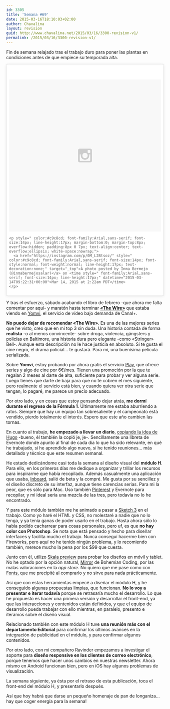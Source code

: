 ```yaml
---
id: 3305
title: 'Semana #69'
date: 2015-03-16T18:10:03+02:00
author: Chavalina
layout: revision
guid: http://www.chavalina.net/2015/03/16/3300-revision-v1/
permalink: /2015/03/16/3300-revision-v1/
---
```

Fin de semana relajado tras el trabajo duro para poner las plantas en condiciones antes de que empiece su temporada alta.

<blockquote class="instagram-media" data-instgrm-version="4" style=" background:#FFF; border:0; border-radius:3px; box-shadow:0 0 1px 0 rgba(0,0,0,0.5),0 1px 10px 0 rgba(0,0,0,0.15); margin: 1px; max-width:658px; padding:0; width:99.375%; width:-webkit-calc(100% - 2px); width:calc(100% - 2px);">
  <div style="padding:8px;">
    <div style=" background:#F8F8F8; line-height:0; margin-top:40px; padding:50% 0; text-align:center; width:100%;">
      <div style=" background:url(data:image/png;base64,iVBORw0KGgoAAAANSUhEUgAAACwAAAAsCAMAAAApWqozAAAAGFBMVEUiIiI9PT0eHh4gIB4hIBkcHBwcHBwcHBydr+JQAAAACHRSTlMABA4YHyQsM5jtaMwAAADfSURBVDjL7ZVBEgMhCAQBAf//42xcNbpAqakcM0ftUmFAAIBE81IqBJdS3lS6zs3bIpB9WED3YYXFPmHRfT8sgyrCP1x8uEUxLMzNWElFOYCV6mHWWwMzdPEKHlhLw7NWJqkHc4uIZphavDzA2JPzUDsBZziNae2S6owH8xPmX8G7zzgKEOPUoYHvGz1TBCxMkd3kwNVbU0gKHkx+iZILf77IofhrY1nYFnB/lQPb79drWOyJVa/DAvg9B/rLB4cC+Nqgdz/TvBbBnr6GBReqn/nRmDgaQEej7WhonozjF+Y2I/fZou/qAAAAAElFTkSuQmCC); display:block; height:44px; margin:0 auto -44px; position:relative; top:-22px; width:44px;">
      </div>
    </div>
    
    <p style=" color:#c9c8cd; font-family:Arial,sans-serif; font-size:14px; line-height:17px; margin-bottom:0; margin-top:8px; overflow:hidden; padding:8px 0 7px; text-align:center; text-overflow:ellipsis; white-space:nowrap;">
      <a href="https://instagram.com/p/0M_L2Btsoz/" style=" color:#c9c8cd; font-family:Arial,sans-serif; font-size:14px; font-style:normal; font-weight:normal; line-height:17px; text-decoration:none;" target="_top">A photo posted by Inma Bermejo (@inmabermejosalar)</a> on <time style=" font-family:Arial,sans-serif; font-size:14px; line-height:17px;" datetime="2015-03-14T09:22:31+00:00">Mar 14, 2015 at 2:22am PDT</time>
    </p>
  </div>
</blockquote>



Y tras el esfuerzo, sábado acabando el libro de febrero -que ahora me falta comentar por aquí- y maratón hasta terminar [**«The Wire»**](http://www.imdb.com/title/tt0306414/) que estaba viendo en [Yomvi](http://yomvi.plus.es/), el servicio de vídeo bajo demanda de Canal+.

**No puedo dejar de recomendar «The Wire»**. Es una de las mejores series que he visto, creo que en mi top 3 sin duda. Una historia contada de forma **realista** -o al menos convincente- sobre droga, violencia, gángsters y policías en Baltimore, una historia dura pero elegante -como «Stringer» Bell-. Aunque esta descripción no le hace justicia en absoluto. Si te gusta el cine negro, el drama policial… te gustará. Para mi, una buenísima película serializada.

Sobre **Yomvi**, estoy probando por ahora gratis el servicio [Play](http://tienda.plus.es/abonateacanalplus/recomendador?origen=webplayer&tematicawp=yomviplay&utm_campaign=yomvi_pluses&utm_source=home_webplayer&utm_medium=boton_yomviplay_webplayer_yomvi_pluses&utm_content=captacion_yomvi&utm_channel=pluses&utm_theme=pluses&utm_term=tno), que ofrece series y algo de cine por 6€/mes. Tienen una promoción por la que te regalan 2 meses al darte de alta, suficiente para probar y ver alguna serie. Luego tienes que darte de baja para que no te cobren el mes siguiente, pero realmente el servicio está bien, y cuando quiera ver otra serie que tengan, lo pagaré, me parece un precio adecuado.

Por otro lado, y en cosas que estoy pensando dejar atrás, **me dormí durante el regreso de la Fórmula 1**. Últimamente me estaba aburriendo a ratos. Siempre que hay un equipo tan sobresaliente y el campeonato está vendido, pierdo totalmente el interés. Espero que este año cambien las tornas.

En cuanto al trabajo, **he empezado a llevar un diario**, [copiando la idea de Hugo](http://infa.me/diario-de-trabajo/) -bueno, él también la copió je, je-. Sencillamente una libreta de Evernote donde apunto al final de cada día lo que ha sido relevante, en qué he trabajado, si he aprendido algo nuevo, si he tenido reuniones… más detallado y técnico que este resumen semanal.

He estado dedicándome casi toda la semana al diseño visual del **módulo H**. Para ello, en los primeros días me dedique a organizar y trillar los recursos para inspirarme que había recopilado. Además casualmente una aplicación que usaba, [Inboard](http://www.inboardapp.com/), salió de beta y la compré. Me gusta por su sencillez y el diseño discreto de su interfaz, aunque tiene carencias serias. Para mi la peor, que es sólo para Mac. Uso también [Pinterest](https://www.pinterest.com/chavalina/pins/) y Evernote para recopilar, y mi ideal sería una mezcla de las tres, pero todavía no lo he encontrado.

Y para este módulo también me he animado a pasar a [Sketch 3](http://bohemiancoding.com/sketch/) en el trabajo. Como yo haré el HTML y CSS, no molestaré a nadie que no lo tenga, y ya tenía ganas de poder usarlo en el trabajo. Hasta ahora sólo lo había podido cacharrear para cosas personales, pero uf, es que **no hay color con Photoshop**. Se nota que está pensado y hecho para diseñar interfaces y facilita mucho el trabajo. Nunca conseguí hacerme bien con Fireworks, pero aquí no he tenido ningún problema, y lo recomiendo también, merece mucho la pena por los $99 que cuesta.

Junto con él, utilizo [Skala preview](http://bjango.com/help/skalapreview/sketch/) para probar los diseños en móvil y tablet. No he optado por la opción natural, [Mirror](https://itunes.apple.com/us/app/sketch-mirror/id677296955?mt=8) de Bohemian Coding, por las malas valoraciones en la _app store_. No quiero que me pase como con [Fonts](http://bohemiancoding.tumblr.com/post/67362988233/announcing-fonts), que me precipité al comprarlo y no sirve para nada prácticamente.

Así que con estas herramientas empecé a diseñar el módulo H, y he conseguido algunas propuestas limpias, que funcionan. **No lo voy a presentar e iterar todavía** porque se retrasaría mucho el desarrollo. Lo que he propuesto es hacer una primera versión y desarrollar el front-end, ya que las interacciones y contenidos están definidos, y que el equipo de desarrollo pueda trabajar con ello mientras, en paralelo, presento e iteramos sobre el diseño visual.

Relacionado también con este módulo H tuve **una reunión más con el departamento Editorial** para confirmar los últimos avances en la integración de publicidad en el módulo, y para confirmar algunos contenidos.

Por otro lado, con mi compañero Ravinder empezamos a investigar el soporte para **diseño responsive en los clientes de correo electrónico**, porque tenemos que hacer unos cambios en nuestras newsletter. Ahora mismo en Android funcionan bien, pero en iOS hay algunos problemas de visualización.

La semana siguiente, ya ésta por el retraso de esta publicación, toca el front-end del módulo H, y presentarlo después.

Así que hoy habrá que darse un pequeño homenaje de pan de longaniza… hay que coger energía para la semana!